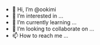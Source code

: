 - 👋 Hi, I’m @ookimi
- 👀 I’m interested in ...
- 🌱 I’m currently learning ...
- 💞️ I’m looking to collaborate on ...
- 📫 How to reach me ...

<!---
ookimi/ookimi is a ✨ special ✨ repository because its `README.md` (this file) appears on your GitHub profile.
You can click the Preview link to take a look at your changes.
--->
